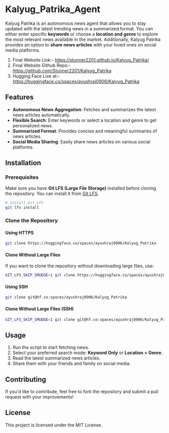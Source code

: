 # Kalyug_Patrika_Agent


Kalyug Patrika is an autonomous news agent that allows you to stay updated with the latest trending news in a summarized format. You can either enter specific **keywords** or choose a **location and genre** to explore the most relevant news available in the market. Additionally, Kalyug Patrika provides an option to **share news articles** with your loved ones on social media platforms.
1. Final Website Link:- https://stunner2201.github.io/Kalyug_Patrika/
2. Final Website Github Repo:- https://github.com/Stunner2201/Kalyug_Patrika
3. Hugging Face Live at:- https://huggingface.co/spaces/ayushraj0906/Kalyug_Patrika

## Features
- **Autonomous News Aggregation**: Fetches and summarizes the latest news articles automatically.
- **Flexible Search**: Enter keywords or select a location and genre to get personalized news.
- **Summarized Format**: Provides concise and meaningful summaries of news articles.
- **Social Media Sharing**: Easily share news articles on various social platforms.

## Installation
### Prerequisites
Make sure you have **Git LFS (Large File Storage)** installed before cloning the repository. You can install it from [Git LFS](https://git-lfs.com).

```sh
# Install Git LFS
git lfs install
```

### Clone the Repository
#### Using HTTPS
```sh
git clone https://huggingface.co/spaces/ayushraj0906/Kalyug_Patrika
```
#### Clone Without Large Files
If you want to clone the repository without downloading large files, use:
```sh
GIT_LFS_SKIP_SMUDGE=1 git clone https://huggingface.co/spaces/ayushraj0906/Kalyug_Patrika
```

#### Using SSH
```sh
git clone git@hf.co:spaces/ayushraj0906/Kalyug_Patrika
```
#### Clone Without Large Files (SSH)
```sh
GIT_LFS_SKIP_SMUDGE=1 git clone git@hf.co:spaces/ayushraj0906/Kalyug_Patrika
```

## Usage
1. Run the script to start fetching news.
2. Select your preferred search mode: **Keyword Only** or **Location + Genre**.
3. Read the latest summarized news articles.
4. Share them with your friends and family on social media.

## Contributing
If you'd like to contribute, feel free to fork the repository and submit a pull request with your improvements!

## License
This project is licensed under the MIT License.
